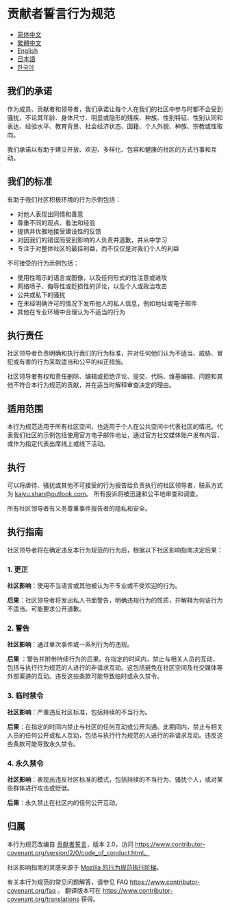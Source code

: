 # 贡献者誓言行为规范

- [简体中文](CODE_OF_CONDUCT.zh_CN.md)
- [繁體中文](CODE_OF_CONDUCT.zh_TW.md)
- [English](../CODE_OF_CONDUCT.md)
- [日本語](CODE_OF_CONDUCT.ja.md)
- [한국어](CODE_OF_CONDUCT.ko.md)

## 我们的承诺

作为成员、贡献者和领导者，我们承诺让每个人在我们的社区中参与时都不会受到骚扰，不论其年龄、身体尺寸、明显或隐形的残疾、种族、性别特征、性别认同和表达、经验水平、教育背景、社会经济状态、国籍、个人外貌、种族、宗教或性取向。

我们承诺以有助于建立开放、欢迎、多样化、包容和健康的社区的方式行事和互动。

## 我们的标准

有助于我们社区积极环境的行为示例包括：

* 对他人表现出同情和善意
* 尊重不同的观点、看法和经验
* 提供并优雅地接受建设性的反馈
* 对因我们的错误而受到影响的人负责并道歉，并从中学习
* 专注于对整体社区的最佳利益，而不仅仅是对我们个人的利益

不可接受的行为示例包括：

* 使用性暗示的语言或图像，以及任何形式的性注意或进攻
* 网络喷子、侮辱性或贬损性的评论，以及个人或政治攻击
* 公共或私下的骚扰
* 在未经明确许可的情况下发布他人的私人信息，例如地址或电子邮件
* 其他在专业环境中合理认为不适当的行为

## 执行责任

社区领导者负责明确和执行我们的行为标准，并对任何他们认为不适当、威胁、冒犯或有害的行为采取适当和公平的纠正措施。

社区领导者有权和责任删除、编辑或拒绝评论、提交、代码、维基编辑、问题和其他不符合本行为规范的贡献，并在适当时解释审查决定的理由。

## 适用范围

本行为规范适用于所有社区空间，也适用于个人在公共空间中代表社区的情况。代表我们社区的示例包括使用官方电子邮件地址，通过官方社交媒体账户发布内容，或作为指定代表出席线上或线下活动。

## 执行

可以将虐待、骚扰或其他不可接受的行为报告给负责执行的社区领导者，联系方式为 kaiyu.shan@outlook.com。
所有投诉将被迅速和公平地审查和调查。

所有社区领导者有义务尊重事件报告者的隐私和安全。

## 执行指南

社区领导者将在确定违反本行为规范的行为后，根据以下社区影响指南决定后果：

### 1. 更正

**社区影响**：使用不当语言或其他被认为不专业或不受欢迎的行为。

**后果**：社区领导者将发出私人书面警告，明确违规行为的性质，并解释为何该行为不适当。可能要求公开道歉。

### 2. 警告

**社区影响**：通过单次事件或一系列行为的违规。

**后果**
：警告并附带持续行为的后果。在指定的时间内，禁止与相关人员的互动，包括与执行行为规范的人进行的非请求互动。这包括避免在社区空间及社交媒体等外部渠道的互动。违反这些条款可能导致临时或永久禁令。

### 3. 临时禁令

**社区影响**：严重违反社区标准，包括持续的不当行为。

**后果**：在指定的时间内禁止与社区的任何互动或公开沟通。此期间内，禁止与相关人员的任何公开或私人互动，包括与执行行为规范的人进行的非请求互动。违反这些条款可能导致永久禁令。

### 4. 永久禁令

**社区影响**：表现出违反社区标准的模式，包括持续的不当行为、骚扰个人，或对某些群体进行攻击或贬低。

**后果**：永久禁止在社区内的任何公开互动。

## 归属

本行为规范改编自 [贡献者誓言][homepage]，版本 2.0，访问
https://www.contributor-covenant.org/version/2/0/code_of_conduct.html。

社区影响指南的灵感来源于 [Mozilla 的行为规范执行阶梯](https://github.com/mozilla/diversity)。

[homepage]: https://www.contributor-covenant.org

有关本行为规范的常见问题解答，请参见
FAQ https://www.contributor-covenant.org/faq 。
翻译版本可在 https://www.contributor-covenant.org/translations
获得。
